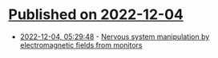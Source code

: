 # [Published on 2022-12-04](index.md)

* [2022-12-04, 05:29:48](https://news.ycombinator.com/item?id=33850906) - [Nervous system manipulation by electromagnetic fields from monitors](https://pubchem.ncbi.nlm.nih.gov/patent/US-6506148-B2)
